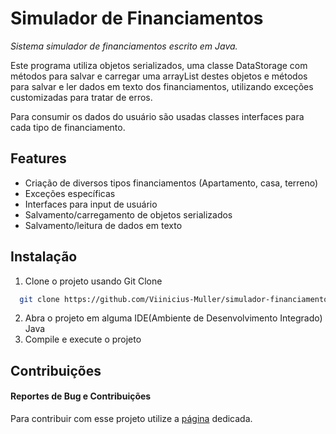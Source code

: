 
# Simulador de Financiamentos

*Sistema simulador de financiamentos escrito em Java.*

Este programa utiliza objetos serializados, uma classe DataStorage com métodos para salvar e carregar uma arrayList destes objetos e métodos para salvar e ler dados em texto dos financiamentos, utilizando exceções customizadas para tratar de erros.

Para consumir os dados do usuário são usadas classes interfaces para cada tipo de financiamento.



## Features

- Criação de diversos tipos financiamentos (Apartamento, casa, terreno)
- Exceções específicas
- Interfaces para input de usuário
- Salvamento/carregamento de objetos serializados
- Salvamento/leitura de dados em texto


## Instalação

1. Clone o projeto usando Git Clone

```bash
  git clone https://github.com/Viinicius-Muller/simulador-financiamento.git
```
2. Abra o projeto em alguma IDE(Ambiente de Desenvolvimento Integrado) Java
3. Compile e execute o projeto

## Contribuições
#### Reportes de Bug e Contribuições
Para contribuir com esse projeto utilize a [página](https://github.com/Viinicius-Muller/simulador-financiamento/issues) dedicada.

